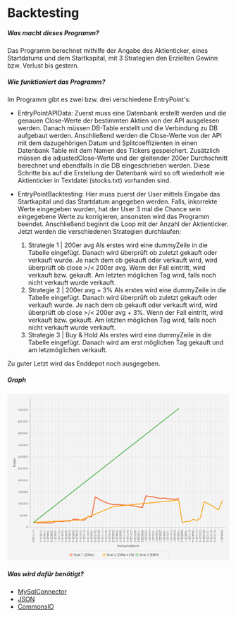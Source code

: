 # **Backtesting**
##### **Was macht dieses Programm?**
Das Programm berechnet mithilfe der Angabe des Aktienticker, eines Startdatums und dem Startkapital, mit 3 Strategien den Erzielten Gewinn bzw. Verlust bis gestern.

##### **Wie funktioniert das Programm?**
Im Programm gibt es zwei bzw. drei verschiedene EntryPoint's:
- EntryPointAPIData:
Zuerst muss eine Datenbank erstellt werden und die genauen Close-Werte der bestimmten Aktien von der API ausgelesen werden. Danach müssen DB-Table erstellt und die Verbindung zu DB aufgebaut werden. 
Anschließend werden die Close-Werte von der API mit dem dazugehörigen Datum und Splitcoeffizienten in einen Datenbank Table mit dem Namen des Tickers gespeichert. 
Zusätzlich müssen die adjustedClose-Werte und der gleitender 200er Durchschnitt berechnet und ebendfalls in die DB eingeschrieben werden.
Diese Schritte bis auf die Erstellung der Datenbank wird so oft wiederholt wie Aktienticker in Textdatei (stocks.txt) vorhanden sind.

- EntryPointBacktesting: 
Hier muss zuerst der User mittels Eingabe das Startkapital und das Startdatum angegeben werden. Falls, inkorrekte Werte eingegeben wurden, hat der User 3 mal die Chance sein eingegebene Werte zu korrigieren, ansonsten wird das Programm beendet.
Anschließend beginnt die Loop mit der Anzahl der Aktienticker. Jetzt werden die verschiedenen Strategien durchlaufen:
	1. Strategie 1 | 200er avg
	Als erstes wird eine dummyZeile in die Tabelle eingefügt. Danach wird überprüft ob zuletzt gekauft oder verkauft wurde. Je nach dem ob gekauft oder verkauft wird, wird überprüft ob close >/< 200er avg.
	Wenn der Fall eintritt, wird verkauft bzw. gekauft. Am letzten möglichen Tag wird, falls noch nicht verkauft wurde verkauft.
	2. Strategie 2 | 200er avg + 3%
	Als erstes wird eine dummyZeile in die Tabelle eingefügt. Danach wird überprüft ob zuletzt gekauft oder verkauft wurde. Je nach dem ob gekauft oder verkauft wird, wird überprüft ob close >/< 200er avg + 3%.
	Wenn der Fall eintritt, wird verkauft bzw. gekauft. Am letzten möglichen Tag wird, falls noch nicht verkauft wurde verkauft.
	3. Strategie 3 | Buy & Hold
	Als erstes wird eine dummyZeile in die Tabelle eingefügt. Danach wird am erst möglichen Tag gekauft und am letzmöglichen verkauft.

Zu guter Letzt wird das Enddepot noch ausgegeben.


##### **Graph**
![](https://github.com/SeiDa3009/4AHWII_SWP_normal/blob/master/backtesting/example.jpg)

##### **Was wird dafür benötigt?**
- [MySqlConnector](https://dev.mysql.com/downloads/windows/installer/8.0.html)
- [JSON](https://mvnrepository.com/artifact/org.json/json/20140107)
- [CommonsIO](https://mvnrepository.com/artifact/commons-io/commons-io)



